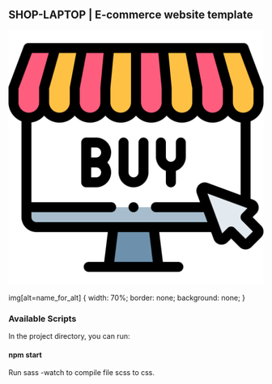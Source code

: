 ## SHOP-LAPTOP | E-commerce website template
![alt text](assets/img/buy-online.svg)  

img[alt=name_for_alt] {
  width: 70%;
  border: none;
  background: none;
}

### Available Scripts

In the project directory, you can run:

#### npm start

Run sass -watch to compile file scss to css.

